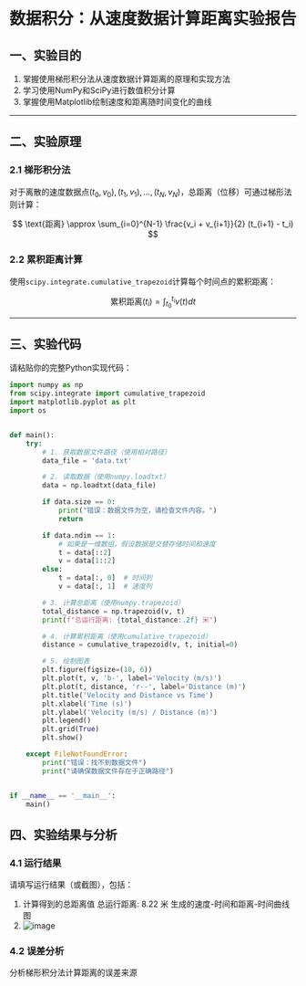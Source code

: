 # 数据积分：从速度数据计算距离实验报告

## 一、实验目的

1. 掌握使用梯形积分法从速度数据计算距离的原理和实现方法
2. 学习使用NumPy和SciPy进行数值积分计算
3. 掌握使用Matplotlib绘制速度和距离随时间变化的曲线

---

## 二、实验原理

### 2.1 梯形积分法

对于离散的速度数据点$(t_0,v_0),(t_1,v_1),...,(t_N,v_N)$，总距离（位移）可通过梯形法则计算：

$$
\text{距离} \approx \sum_{i=0}^{N-1} \frac{v_i + v_{i+1}}{2} (t_{i+1} - t_i)
$$

### 2.2 累积距离计算

使用`scipy.integrate.cumulative_trapezoid`计算每个时间点的累积距离：

$$
\text{累积距离}(t_i) = \int_{t_0}^{t_i} v(t)dt
$$

---

## 三、实验代码

请粘贴你的完整Python实现代码：

```python
import numpy as np
from scipy.integrate import cumulative_trapezoid
import matplotlib.pyplot as plt
import os


def main():
    try:
        # 1. 获取数据文件路径（使用相对路径）
        data_file = 'data.txt'

        # 2. 读取数据（使用numpy.loadtxt）
        data = np.loadtxt(data_file)

        if data.size == 0:
            print("错误：数据文件为空，请检查文件内容。")
            return

        if data.ndim == 1:
            # 如果是一维数组，假设数据是交替存储时间和速度
            t = data[::2]
            v = data[1::2]
        else:
            t = data[:, 0]  # 时间列
            v = data[:, 1]  # 速度列

        # 3. 计算总距离（使用numpy.trapezoid）
        total_distance = np.trapezoid(v, t)
        print(f"总运行距离: {total_distance:.2f} 米")

        # 4. 计算累积距离（使用cumulative_trapezoid）
        distance = cumulative_trapezoid(v, t, initial=0)

        # 5. 绘制图表
        plt.figure(figsize=(10, 6))
        plt.plot(t, v, 'b-', label='Velocity (m/s)')
        plt.plot(t, distance, 'r--', label='Distance (m)')
        plt.title('Velocity and Distance vs Time')
        plt.xlabel('Time (s)')
        plt.ylabel('Velocity (m/s) / Distance (m)')
        plt.legend()
        plt.grid(True)
        plt.show()

    except FileNotFoundError:
        print("错误：找不到数据文件")
        print("请确保数据文件存在于正确路径")


if __name__ == '__main__':
    main()
```
## 四、实验结果与分析
### 4.1 运行结果
请填写运行结果（或截图），包括：

1. 计算得到的总距离值
总运行距离: 8.22 米
生成的速度-时间和距离-时间曲线图
2. ![image](https://github.com/user-attachments/assets/f2b92fa8-bbad-4e77-a140-1782184e673f)


### 4.2 误差分析
分析梯形积分法计算距离的误差来源

